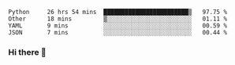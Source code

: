 <!--START_SECTION:waka-->
```text
Python     26 hrs 54 mins  ████████████████████████▒   97.75 % 
Other      18 mins         ▒░░░░░░░░░░░░░░░░░░░░░░░░   01.11 % 
YAML       9 mins          ░░░░░░░░░░░░░░░░░░░░░░░░░   00.59 % 
JSON       7 mins          ░░░░░░░░░░░░░░░░░░░░░░░░░   00.44 % 
```
<!--END_SECTION:waka-->

### Hi there 👋

<!--
**DnC275/DnC275** is a ✨ _special_ ✨ repository because its `README.md` (this file) appears on your GitHub profile.

Here are some ideas to get you started:

- 🔭 I’m currently working on ...
- 🌱 I’m currently learning ...
- 👯 I’m looking to collaborate on ...
- 🤔 I’m looking for help with ...
- 💬 Ask me about ...
- 📫 How to reach me: ...
- 😄 Pronouns: ...
- ⚡ Fun fact: ...
-->

